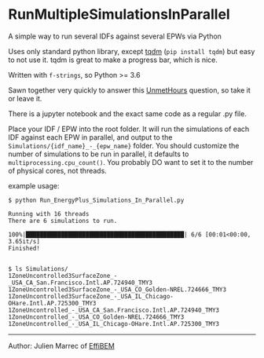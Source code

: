 # RunMultipleSimulationsInParallel

A simple way to run several IDFs against several EPWs via Python

Uses only standard python library, except [tqdm](https://github.com/tqdm/tqdm) (`pip install tqdm`) but easy to not use it. tqdm is great to make a progress bar, which is nice.

Written with `f-strings`, so Python >= 3.6


Sawn together very quickly to answer this [UnmetHours](https://unmethours.com/question/49584/how-to-run-models-with-many-different-weather-files-and-set-output-excel-name-accordingly/) question, so take it or leave it.

There is a jupyter notebook and the exact same code as a regular .py file.

Place your IDF / EPW into the root folder. It will run the simulations of each IDF against each EPW in parallel, and output to the `Simulations/{idf_name}_-_{epw_name}` folder.
You should customize the number of simulations to be run in parallel, it defaults to `multiprocessing.cpu_count()`. You probably DO want to set it to the number of physical cores, not threads.

example usage:

```shell
$ python Run_EnergyPlus_Simulations_In_Parallel.py

Running with 16 threads
There are 6 simulations to run.

100%|█████████████████████████████████████████████| 6/6 [00:01<00:00,  3.65it/s]
Finished!


$ ls Simulations/
1ZoneUncontrolled3SurfaceZone_-_USA_CA_San.Francisco.Intl.AP.724940_TMY3
1ZoneUncontrolled3SurfaceZone_-_USA_CO_Golden-NREL.724666_TMY3
1ZoneUncontrolled3SurfaceZone_-_USA_IL_Chicago-OHare.Intl.AP.725300_TMY3
1ZoneUncontrolled_-_USA_CA_San.Francisco.Intl.AP.724940_TMY3
1ZoneUncontrolled_-_USA_CO_Golden-NREL.724666_TMY3
1ZoneUncontrolled_-_USA_IL_Chicago-OHare.Intl.AP.725300_TMY3
```

------------

Author: Julien Marrec of [EffiBEM](www.effibem.com)
